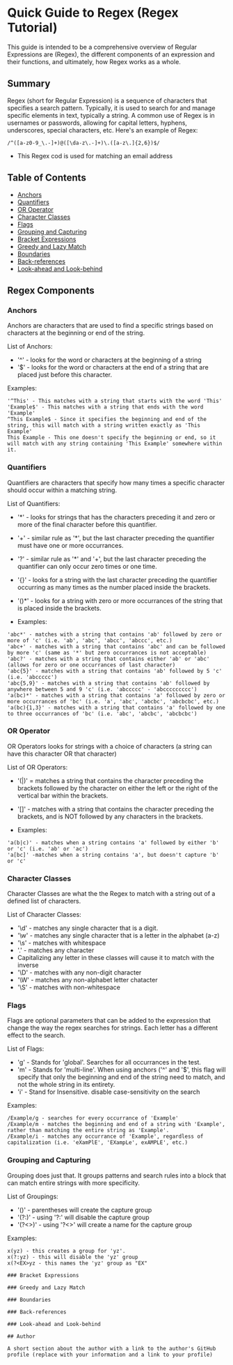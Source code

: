 # Quick Guide to Regex (Regex Tutorial)

This guide is intended to be a comprehensive overview of Regular Expressions are (Regex), the different components of an expression and their functions,
and ultimately, how Regex works as a whole.

## Summary

Regex (short for Regular Expression) is a sequence of characters that specifies a search pattern. Typically, it is used to search for and manage specific elements in text, typically a string.
A common use of Regex is in usernames or passwords, allowing for capital letters, hyphens, underscores, special characters, etc.
Here's an example of Regex:
```
/^([a-z0-9_\.-]+)@([\da-z\.-]+)\.([a-z\.]{2,6})$/
```
* This Regex cod is used for matching an email address

## Table of Contents

- [Anchors](#anchors)
- [Quantifiers](#quantifiers)
- [OR Operator](#or-operator)
- [Character Classes](#character-classes)
- [Flags](#flags)
- [Grouping and Capturing](#grouping-and-capturing)
- [Bracket Expressions](#bracket-expressions)
- [Greedy and Lazy Match](#greedy-and-lazy-match)
- [Boundaries](#boundaries)
- [Back-references](#back-references)
- [Look-ahead and Look-behind](#look-ahead-and-look-behind)

## Regex Components

### Anchors
Anchors are characters that are used to find a specific strings based on characters at the beginning or end of the string.

List of Anchors:
* '^' - looks for the word or characters at the beginning of a string
* '$' - looks for the word or characters at the end of a string that are placed just before this character.

Examples:
```
'^This' - This matches with a string that starts with the word 'This'
'Example$' - This matches with a string that ends with the word 'Example'
^This Example$ - Since it specifies the beginning and end of the string, this will match with a string written exactly as 'This Example'
This Example - This one doesn't specify the beginning or end, so it will match with any string containing 'This Example' somewhere within it.
```

### Quantifiers
Quantifiers are characters that specify how many times a specific character should occur within a matching string.

List of Quantifiers:
* '*' - looks for strings that has the characters preceding it and zero or more of the final character before this quantifier.
* '+' - similar rule as '*', but the last character preceding the quantifier must have one or more occurrances.
* '?' - similar rule as '*' and '+', but the last character preceding the quantifier can only occur zero times or one time.
* '{}' - looks for a string with the last character preceding the quantifier occurring as many times as the number placed inside the brackets.
* '()*' - looks for a string with zero or more occurrances of the string that is placed inside the brackets.

* Examples:
```
'abc*' - matches with a string that contains 'ab' followed by zero or more of 'c' (i.e. 'ab', 'abc', 'abcc', 'abccc', etc.)
'abc+' - matches with a string that contains 'abc' and can be followed by more 'c' (same as '*' but zero occurrances is not acceptable)
'abc?' - matches with a string that contains either 'ab' or 'abc' (allows for zero or one occurrances of last character)
'abc{5}' - matches with a string that contains 'ab' followed by 5 'c' (i.e. 'abccccc')
'abc{5,9}' - matches with a string that contains 'ab' followed by anywhere between 5 and 9 'c' (i.e. 'abccccc' - 'abccccccccc')
'a(bc)*' - matches with a string that contains 'a' followed by zero or more occurrances of 'bc' (i.e. 'a', 'abc', 'abcbc', 'abcbcbc', etc.)
'a(bc){1,3}' - matches with a string that contains 'a' followed by one to three occurrances of 'bc' (i.e. 'abc', 'abcbc', 'abcbcbc')
```

### OR Operator
OR Operators looks for strings with a choice of characters (a string can have this character OR that character)

List of OR Operators:
* '(|)' = matches a string that contains the character preceding the brackets followed by the character on either the left or the right of the vertical bar within the brackets.
* '[]' - matches with a string that contains the character preceding the brackets, and is NOT followed by any characters in the brackets.

* Examples:
```
'a(b|c)' - matches when a string contains 'a' followed by either 'b' or 'c' (i.e. 'ab' or 'ac')
'a[bc]' -matches when a string contains 'a', but doesn't capture 'b' or 'c'
```

### Character Classes
Character Classes are what the the Regex to match with a string out of a defined list of characters.

List of Character Classes:
* '\d' - matches any single character that is a digit.
* '\w' - matches any single character that is a letter in the alphabet (a-z)
* '\s' - matches with whitespace
* '.' - matches any character
* Capitalizing any letter in these classes will cause it to match with the inverse
* '\D' - matches with any non-digit character
* '\W' - matches any non-alphabet letter chatacter
* '\S' - matches with non-whitespace

### Flags
Flags are optional parameters that can be added to the expression that change the way the regex searches for strings. Each letter has a different effect to the search.

List of Flags:
* 'g' - Stands for 'global'. Searches for all occurrances in the test.
* 'm' - Stands for 'multi-line'. When using anchors ('^' and '$', this flag will specify that only the beginning and end of the string need to match, and not the whole string in its entirety.
* 'i' - Stand for Insensitive. disable case-sensitivity on the search

Examples:
```
/Example/g - searches for every occurrance of 'Example'
/Example/m - matches the beginning and end of a string with 'Example', rather than matching the entire string as 'Example'.
/Example/i - matches any occurrance of 'Example', regardless of capitalization (i.e. 'eXamPlE', 'EXampLe', exAMPLE', etc.)
```

### Grouping and Capturing
Grouping does just that. It groups patterns and search rules into a block that can match entire strings with more specificity.

List of Groupings:
* '()' - parentheses will create the capture group
* '(?:)' - using '?:' will disable the capture group
* '(?<>)' - using '?<>' will create a name for the capture group

Examples:
```
x(yz) - this creates a group for 'yz'.
x(?:yz) - this will disable the 'yz' group
x(?<EX>yz - this names the 'yz' group as "EX"

### Bracket Expressions

### Greedy and Lazy Match

### Boundaries

### Back-references

### Look-ahead and Look-behind

## Author

A short section about the author with a link to the author's GitHub profile (replace with your information and a link to your profile)
